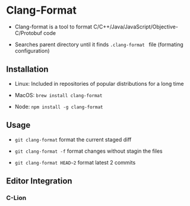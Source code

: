 # Clang-Format

- Clang-format is a tool to format C/C++/Java/JavaScript/Objective-C/Protobuf code

- Searches parent directory until it finds `.clang-format ` file (formating configuration)


## Installation

- Linux: Included in repositories of popular distributions for a long time

- MacOS: `brew install clang-format`
- Node: `npm install -g clang-format`



## Usage

- `git clang-format` format the current staged diff

- `git clang-format -f` format changes without stagin the files

- `git clang-format HEAD~2` format latest 2 commits



## Editor Integration



### C-Lion

